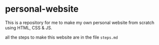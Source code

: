 # personal-website
 This is a repository for me to make my own personal website from scratch using HTML, CSS & JS. 

all the steps to make this website are in the file ```steps.md```